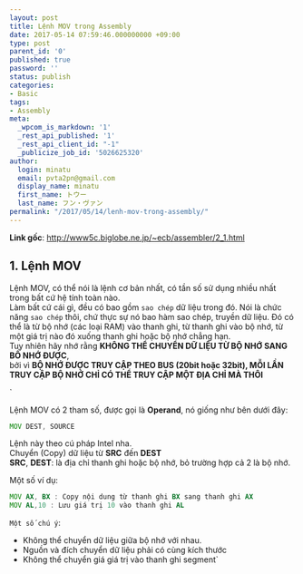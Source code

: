 ```yaml
---
layout: post
title: Lệnh MOV trong Assembly
date: 2017-05-14 07:59:46.000000000 +09:00
type: post
parent_id: '0'
published: true
password: ''
status: publish
categories:
- Basic
tags:
- Assembly
meta:
  _wpcom_is_markdown: '1'
  _rest_api_published: '1'
  _rest_api_client_id: "-1"
  _publicize_job_id: '5026625320'
author:
  login: minatu
  email: pvta2pn@gmail.com
  display_name: minatu
  first_name: トウー
  last_name: フン・ヴァン
permalink: "/2017/05/14/lenh-mov-trong-assembly/"
---
```


**Link gốc**: http://www5c.biglobe.ne.jp/~ecb/assembler/2_1.html

## 1. Lệnh MOV


Lệnh MOV, có thể nói là lệnh cơ bản nhất, có tần số sử dụng nhiều nhất trong bất cứ hệ tính toàn nào.  
Làm bất cứ cái gì, đều có bao gồm `sao chép` dữ liệu trong đó. Nói là chức năng `sao chép` thôi, chứ thực sự nó bao hàm sao chép, truyền dữ liệu. Đó có thể là từ bộ nhớ (các loại RAM) vào thanh ghi, từ thanh ghi vào bộ nhớ, từ một giá trị nào đó xuống thanh ghi hoặc bộ nhớ chẳng hạn.  
Tuy nhiên hãy nhớ rằng **KHÔNG THỂ CHUYỂN DỮ LIỆU TỪ BỘ NHỚ SANG BỐ NHỚ ĐƯỢC**,  
bởi vì **BỘ NHỚ ĐƯỢC TRUY CẬP THEO BUS (20bit hoặc 32bit), MỖI LẦN TRUY CẬP BỘ NHỚ CHỈ CÓ THỂ TRUY CẬP MỘT ĐỊA CHỈ MÀ THÔI**  

`

Lệnh MOV có 2 tham số, được gọi là **Operand**, nó giống như bên dưới đây:

```asm
MOV DEST, SOURCE  
```

Lệnh này theo cú pháp Intel nha.  
Chuyển (Copy) dữ liệu từ **SRC** đến **DEST**  
**SRC**, **DEST**: là địa chỉ thanh ghi hoặc bộ nhớ, bỏ trường hợp cả 2 là bộ nhớ.

Một số ví dụ:

```asm
MOV AX, BX : Copy nội dung từ thanh ghi BX sang thanh ghi AX  
MOV AL,10 : Lưu giá trị 10 vào thanh ghi AL  
```

`Một số chú ý`:  
- Không thể chuyển dữ liệu giữa bộ nhớ với nhau.  
- Nguồn và đích chuyển dữ liệu phải có cùng kích thước  
- Không thể chuyển giá giá trị vào thanh ghi segment`